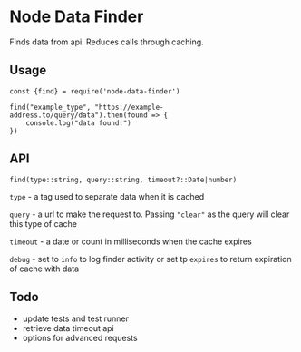 # Node Data Finder
Finds data from api. Reduces calls through caching. 

## Usage
```
const {find} = require('node-data-finder')

find("example_type", "https://example-address.to/query/data").then(found => {
    console.log("data found!")
})

```
## API

```
find(type::string, query::string, timeout?::Date|number)
```

`type` - a tag used to separate data when it is cached

`query` - a url to make the request to. Passing `"clear"` as the query will clear this type of cache

`timeout` - a date or count in milliseconds when the cache expires

`debug` - set to `info` to log finder activity or set tp `expires` to return expiration of cache with data

## Todo
- update tests and test runner
- retrieve data timeout api
- options for advanced requests